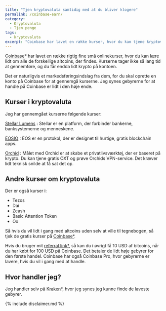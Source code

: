 ```yaml
---
title: "Tjen kryptovaluta samtidig med at du bliver klogere"
permalink: /coinbase-earn/
category:
  - Kryptovaluta
  - Tjen penge
tags:
  - kryptovaluta
excerpt: "Coinbase har lavet en række kurser, hvor du kan tjene kryptovaluta på at gennemføre dem. Det er gode professionelle kurser."
---
```


[Coinbase\*](/go/coinbase/) har lavet en række rigtig fine små onlinekurser, hvor du kan lære lidt om alle de forskellige altcoins, der findes. Kurserne tager ikke så lang tid at gennemføre, og du får endda lidt krypto på kontoen.

Det er naturligvis et markedsføringsindslag fra dem, for du skal oprette en konto på Coinbase for at gennemgå kurserne. Jeg synes gebyrerne for at handle på Coinbase er lidt i den høje ende.

## Kurser i kryptovaluta

Jeg har gennemgået kurserne følgende kurser:

[Stellar Lumens](https://coinbase.com/earn/xlm/invite/cxq453w7)
: Stellar er en platform, der forbinder bankerne, banksystemerne og menneskene.

[EOSIO](https://coinbase.com/earn/eos/invite/cjdkm8sp) 
: EOS er en protokol, der er designet til hurtige, gratis blockchain apps.

[Orchid](https://coinbase.com/earn/oxt/invite/pc1gh5xs)
: Målet med Orchid er at skabe et privatlivsværktøj, der er baseret på krypto. Du kan tjene gratis OXT og prøve Orchids VPN-service. Det kræver lidt teknisk snilde at få sat det op.

## Andre kurser om kryptovaluta

Der er også kurser i:

- Tezos
- Dai
- Zcash
- Basic Attention Token
- Ox

Så hvis du vil lidt i gang med altcoins uden selv at ville til tegnebogen, så tjek de gratis kurser på [Coinbase\*](/go/coinbase/).

Hvis du bruger mit [referral link\*](/go/coinbase/), så kan du i øvrigt få 10 USD af bitcoins, når du har købt for 100 USD på Coinbase. Det betaler de lidt høje gebyrer for den første handel. Coinbase har også Coinbase Pro, hvor gebyrerne er lavere, hvis du vil i gang med at handle.

## Hvor handler jeg?

Jeg handler selv på [Kraken\*](/go/kraken/), hvor jeg synes jeg kunne finde de laveste gebyrer.

{% include disclaimer.md %}
